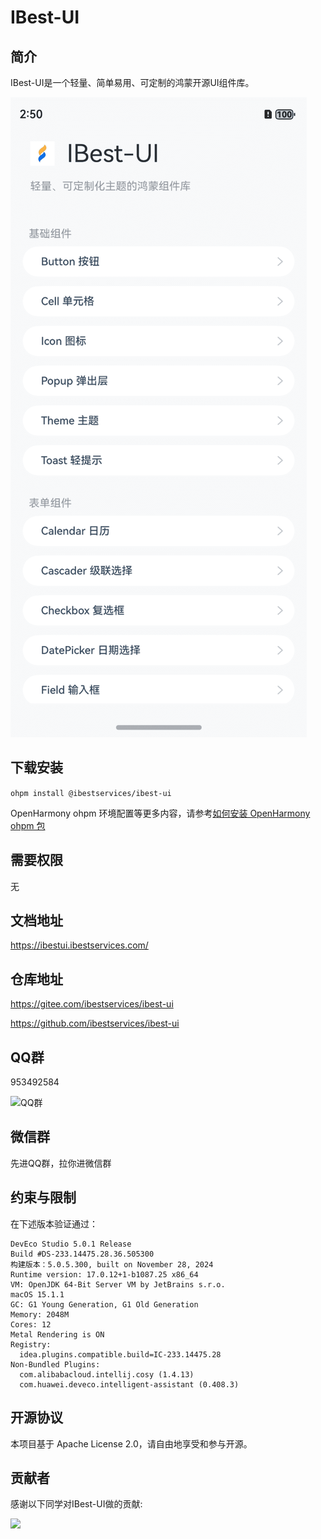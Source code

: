 # IBest-UI

## 简介

IBest-UI是一个轻量、简单易用、可定制的鸿蒙开源UI组件库。

![IBest-UI](screenshot/IBest-UI.png)

## 下载安装

`ohpm install @ibestservices/ibest-ui`

OpenHarmony ohpm 环境配置等更多内容，请参考[如何安装 OpenHarmony ohpm 包](https://gitee.com/openharmony-tpc/docs/blob/master/OpenHarmony_har_usage.md)

## 需要权限
无


## 文档地址

https://ibestui.ibestservices.com/


## 仓库地址
https://gitee.com/ibestservices/ibest-ui

https://github.com/ibestservices/ibest-ui

## QQ群
953492584

![QQ群](screenshot/QQ群.jpg)

## 微信群
先进QQ群，拉你进微信群

## 约束与限制
在下述版本验证通过：
```text
DevEco Studio 5.0.1 Release
Build #DS-233.14475.28.36.505300
构建版本：5.0.5.300, built on November 28, 2024
Runtime version: 17.0.12+1-b1087.25 x86_64
VM: OpenJDK 64-Bit Server VM by JetBrains s.r.o.
macOS 15.1.1
GC: G1 Young Generation, G1 Old Generation
Memory: 2048M
Cores: 12
Metal Rendering is ON
Registry:
  idea.plugins.compatible.build=IC-233.14475.28
Non-Bundled Plugins:
  com.alibabacloud.intellij.cosy (1.4.13)
  com.huawei.deveco.intelligent-assistant (0.408.3)
```

## 开源协议
本项目基于 Apache License 2.0，请自由地享受和参与开源。

## 贡献者
感谢以下同学对IBest-UI做的贡献:

<a href="https://github.com/ibestservices/ibest-ui/graphs/contributors">
  <img src="https://contrib.rocks/image?repo=ibestservices/ibest-ui" />
</a>